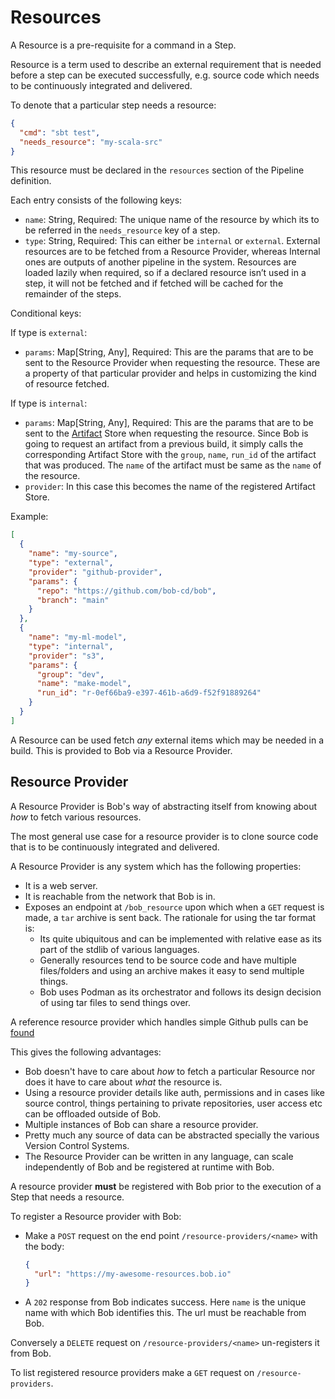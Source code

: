 # Resources

A Resource is a pre-requisite for a command in a Step.

Resource is a term used to describe an external requirement that is needed before a step
can be executed successfully, e.g. source code which needs to be continuously integrated and delivered.

To denote that a particular step needs a resource:

```json
{
  "cmd": "sbt test",
  "needs_resource": "my-scala-src"
}
```
This resource must be declared in the `resources` section of the Pipeline definition.

Each entry consists of the following keys:

- `name`: String, Required: The unique name of the resource by which its to be referred in the `needs_resource` key of a step.
- `type`: String, Required: This can either be `internal` or `external`. External resources are to be fetched from a Resource Provider, whereas Internal ones are outputs of another pipeline in the system. Resources are loaded lazily when required, so if a declared resource isn’t used in a step, it will not be fetched and if fetched will be cached for the remainder of the steps.

Conditional keys:

If type is `external`:

- `params`: Map[String, Any], Required: This are the params that are to be sent to the Resource Provider when requesting the resource. These are a property of that particular provider and helps in customizing the kind of resource fetched.

If type is `internal`:

- `params`: Map[String, Any], Required: This are the params that are to be sent to the [Artifact](https://bob-cd.github.io/pages/concepts/artifact.html) Store when requesting the resource. Since Bob is going to request an artifact from a previous build, it simply calls the corresponding Artifact Store with the `group`, `name`, `run_id` of the artifact that was produced. The `name` of the artifact must be same as the `name` of the resource.
- `provider`: In this case this becomes the name of the registered Artifact Store.

Example:
```json
[
  {
    "name": "my-source",
    "type": "external",
    "provider": "github-provider",
    "params": {
      "repo": "https://github.com/bob-cd/bob",
      "branch": "main"
    }
  },
  {
    "name": "my-ml-model",
    "type": "internal",
    "provider": "s3",
    "params": {
      "group": "dev",
      "name": "make-model",
      "run_id": "r-0ef66ba9-e397-461b-a6d9-f52f91889264"
    }
  }
]
```

A Resource can be used fetch _any_ external items which may be needed in a build.
This is provided to Bob via a Resource Provider.

## Resource Provider

A Resource Provider is Bob's way of abstracting itself from knowing about _how_ to fetch
various resources.

The most general use case for a resource provider is to clone source code that is to be
continuously integrated and delivered.

A Resource Provider is any system which has the following properties:

- It is a web server.
- It is reachable from the network that Bob is in.
- Exposes an endpoint at `/bob_resource` upon which when a `GET` request is made, a `tar` archive is sent back. The rationale for using the tar format is:
    - Its quite ubiquitous and can be implemented with relative ease as its part of the stdlib of various languages.
    - Generally resources tend to be source code and have multiple files/folders and
      using an archive makes it easy to send multiple things.
    - Bob uses Podman as its orchestrator and follows its design decision of using tar files to send things over.

A reference resource provider which handles simple Github pulls can be [found](https://github.com/bob-cd/resource-git)

This gives the following advantages:

- Bob doesn't have to care about _how_ to fetch a particular Resource nor does it have to care about _what_
  the resource is.
- Using a resource provider details like auth, permissions and in cases like source control, things pertaining
  to private repositories, user access etc can be offloaded outside of Bob.
- Multiple instances of Bob can share a resource provider.
- Pretty much any source of data can be abstracted specially the various Version Control Systems.
- The Resource Provider can be written in any language, can scale independently of Bob and be
  registered at runtime with Bob.

A resource provider **must** be registered with Bob prior to the execution of a Step that needs a resource.

To register a Resource provider with Bob:

- Make a `POST` request on the end point `/resource-providers/<name>` with the body:
  ```json
  {
    "url": "https://my-awesome-resources.bob.io"
  }
  ```
- A `202` response from Bob indicates success.
  Here `name` is the unique name with which Bob identifies this. The url must be reachable from Bob.

Conversely a `DELETE` request on `/resource-providers/<name>` un-registers it from Bob.

To list registered resource providers make a `GET` request on `/resource-providers`.
